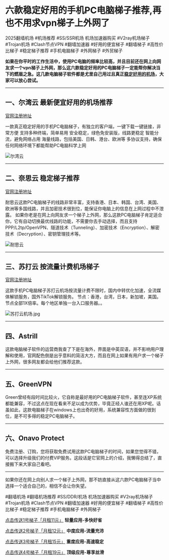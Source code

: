 # 六款稳定好用的手机PC电脑梯子推荐,再也不用求vpn梯子上外网了

2025翻墙机场 #机场推荐 #SS/SSR机场 机场加速器购买 #V2ray机场梯子 #Trojan机场 #Clash节点VPN #翻墙加速器 #好用的便宜梯子 #翻墙梯子 #高性价比梯子 #稳定梯子推荐 #手机电脑梯子 #外网梯子 #外贸梯子

**如果在你平时的工作生活中，使用PC电脑的频率比较高，并且目前还在网上向网友求一个vpn梯子上外网，那么这六款稳定好用的PC电脑梯子一定能帮你解决当下的燃眉之急。这几款电脑梯子软件都是尤里自己用过且真正[稳定好用的机场](https://github.com/TOP-VPN/vpntuijian)，大家可以放心尝试。**



-----
## 一、尔湾云 最新便宜好用的机场推荐
[官网注册地址](https://go.1vpn.cc/ewan)

一款真正稳定好用的手机PC电脑梯子，有独立的客户端，一键下载一键链接，非常方便
支持多种终端，简单易用
安全稳定，绿色免安装版，线路更稳定
智能分流，避免网络占用
海量线路，包括美国、日韩、港台、欧洲等
多协议支持，确保任何网络环境下都能帮助PC电脑科学上网

![尔湾云](https://www.cnvintage.org/assets/files/2025-02-24/1740374271-355116-image.png)

-----
## 二、奈思云 稳定梯子推荐
[官网注册地址](https://go.1vpn.cc/nisi)

耐思云这款PC电脑梯子的线路非常丰富，支持香港、日本、韩国、台湾、美国、欧洲等多国线路，并且加密技术很到位，能保证你电脑上的信息在上网过程中不泄露。
如果你老是在网上向网友求一个梯子上外网，那么这款PC电脑梯子肯定适合你，它有自动切换最优线路的功能，不需要你去手动选择，而且支持PPP/L2tp/OpenVPN、隧道技术（Tunneling）、加密技术（Encryption）、解密技术（Decryption）、密钥管理技术等。

![耐思云](https://github.com/VPN-Best/tizi-cn1/assets/148308996/b90024b0-3255-45b7-97f1-b05ba776e8f6)

-----

## 三、苏打云 按流量计费机场梯子
[官网注册地址](https://go.1vpn.cc/soda)

这款手机PC电脑梯子苏打云机场按流量计费不限时，国内中转优化加速，全流媒体解锁服务，国外TikTok解锁服务。
节点：香港，台湾，日本，新加坡，美国。节点全部1X倍率。每个地区单独一台入口服务器。。

![苏打云机场.jpg](https://s2.loli.net/2024/02/20/ywae2U3rYLPuOZR.jpg)

-----

## 四、Astrill
这款电脑梯子软件的运营商我查了下是在海外，界面是中英双语，并不影响用户理解和使用，官网配色倒是出乎意料的简洁大方，而且在网上如果有用户求一个梯子上外网，很多网友都会给他们推荐这款。

-----

## 五、GreenVPN
Green曾经有段时间比较火，它自称是最好用的PC电脑梯子软件，甚至连XP系统都能兼容，不过这点在现在看来不足以成为优势，毕竟正经人谁还在用XP呢。话虽如此，这款电脑梯子在windows上也出奇的好用，系统兼容性方面做的很到位，是不可多得的稳定PC电脑梯子。

-----

## 六、Onavo Protect
免费注册、订购，您将获取免费试用这款PC电脑梯子的时间，如果您觉得不错，可以选择升级我们的付费VIP服务。这段话是它官网上的介绍，我懒得总结了，直接搬下来大家自己看吧。

-----

如果你还在网上向别人求一个梯子上外网，那不妨直接从这六款PC电脑梯子当中选择一个适合自己的，相信不会让你失望。

#翻墙机场 #翻墙机场推荐 #SS/DDR/机场 机场加速器购买 #V2ray机场梯子 #Trojan机场 #Clash节点VPN #翻墙加速器 #好用的便宜梯子 #翻墙梯子 #高性价比梯子 #稳定梯子推荐 #手机电脑梯子 #外网梯子

[点击传送1号梯子「月租11元」](https://go.1vpn.cc/jife)
**轻量应用-多快好省**

[点击传送2号梯子「月租12元」](https://go.1vpn.cc/nisi)
**中度应用-流量充沛**

[点击传送3号梯子「月租15元」](https://go.1vpn.cc/uxin)
**重度应用-高速稳定**

[点击传送4号梯子「月租19元」](https://go.1vpn.cc/suyu)
**顶级应用-尊享丝滑**


